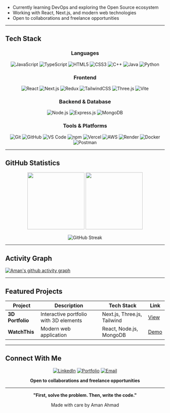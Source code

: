 
- Currently learning DevOps and exploring the Open Source ecosystem
- Working with React, Next.js, and modern web technologies
- Open to collaborations and freelance opportunities

---

## Tech Stack

<div align="center">

### Languages

![JavaScript](https://img.shields.io/badge/JavaScript-F7DF1E?style=for-the-badge&logo=javascript&logoColor=black)
![TypeScript](https://img.shields.io/badge/TypeScript-3178C6?style=for-the-badge&logo=typescript&logoColor=white)
![HTML5](https://img.shields.io/badge/HTML5-E34F26?style=for-the-badge&logo=html5&logoColor=white)
![CSS3](https://img.shields.io/badge/CSS3-1572B6?style=for-the-badge&logo=css3&logoColor=white)
![C++](https://img.shields.io/badge/C++-00599C?style=for-the-badge&logo=cplusplus&logoColor=white)
![Java](https://img.shields.io/badge/Java-ED8B00?style=for-the-badge&logo=openjdk&logoColor=white)
![Python](https://img.shields.io/badge/Python-3776AB?style=for-the-badge&logo=python&logoColor=white)

### Frontend

![React](https://img.shields.io/badge/React-20232A?style=for-the-badge&logo=react&logoColor=61DAFB)
![Next.js](https://img.shields.io/badge/Next.js-000000?style=for-the-badge&logo=nextdotjs&logoColor=white)
![Redux](https://img.shields.io/badge/Redux-764ABC?style=for-the-badge&logo=redux&logoColor=white)
![TailwindCSS](https://img.shields.io/badge/Tailwind_CSS-38B2AC?style=for-the-badge&logo=tailwind-css&logoColor=white)
![Three.js](https://img.shields.io/badge/Three.js-000000?style=for-the-badge&logo=three.js&logoColor=white)
![Vite](https://img.shields.io/badge/Vite-646CFF?style=for-the-badge&logo=vite&logoColor=white)

### Backend & Database

![Node.js](https://img.shields.io/badge/Node.js-339933?style=for-the-badge&logo=nodedotjs&logoColor=white)
![Express.js](https://img.shields.io/badge/Express.js-000000?style=for-the-badge&logo=express&logoColor=white)
![MongoDB](https://img.shields.io/badge/MongoDB-47A248?style=for-the-badge&logo=mongodb&logoColor=white)

### Tools & Platforms

![Git](https://img.shields.io/badge/Git-F05032?style=for-the-badge&logo=git&logoColor=white)
![GitHub](https://img.shields.io/badge/GitHub-181717?style=for-the-badge&logo=github&logoColor=white)
![VS Code](https://img.shields.io/badge/VS_Code-007ACC?style=for-the-badge&logo=visual-studio-code&logoColor=white)
![npm](https://img.shields.io/badge/npm-CB3837?style=for-the-badge&logo=npm&logoColor=white)
![Vercel](https://img.shields.io/badge/Vercel-000000?style=for-the-badge&logo=vercel&logoColor=white)
![AWS](https://img.shields.io/badge/AWS-232F3E?style=for-the-badge&logo=amazon-aws&logoColor=white)
![Render](https://img.shields.io/badge/Render-46E3B7?style=for-the-badge&logo=render&logoColor=white)
![Docker](https://img.shields.io/badge/Docker-2496ED?style=for-the-badge&logo=docker&logoColor=white)
![Postman](https://img.shields.io/badge/Postman-FF6C37?style=for-the-badge&logo=postman&logoColor=white)

</div>

---

## GitHub Statistics

<div align="center">

<img height="180em" src="https://github-readme-stats.vercel.app/api?username=amanahmad&show_icons=true&theme=tokyonight&hide_border=true&bg_color=0D1117&title_color=58A6FF&text_color=C9D1D9&icon_color=58A6FF"/>

<img height="180em" src="https://github-readme-stats.vercel.app/api/top-langs/?username=amanahmad&layout=compact&theme=tokyonight&hide_border=true&bg_color=0D1117&title_color=58A6FF&text_color=C9D1D9"/>

</div>

<div align="center">

![GitHub Streak](https://github-readme-streak-stats.herokuapp.com/?user=amanahmad&theme=tokyonight&hide_border=true&background=0D1117&ring=58A6FF&fire=58A6FF&currStreakLabel=58A6FF)

</div>

---

## Activity Graph

[![Aman's github activity graph](https://github-readme-activity-graph.vercel.app/graph?username=amanahmad&theme=tokyo-night&hide_border=true&bg_color=0D1117)](https://github.com/ashutosh00710/github-readme-activity-graph)

---

## Featured Projects

| Project | Description | Tech Stack | Link |
|---------|-------------|------------|------|
| **3D Portfolio** | Interactive portfolio with 3D elements | Next.js, Three.js, Tailwind | [View](https://amanahmad.vercel.app) |
| **WatchThis** | Modern web application | React, Node.js, MongoDB | [Demo](#) |

---

## Connect With Me

<div align="center">

[![LinkedIn](https://img.shields.io/badge/LinkedIn-0A66C2?style=for-the-badge&logo=linkedin&logoColor=white)](https://linkedin.com/in/amanahmad1)
[![Portfolio](https://img.shields.io/badge/Portfolio-000000?style=for-the-badge&logo=vercel&logoColor=white)](https://amanahmad.vercel.app)
[![Email](https://img.shields.io/badge/Email-EA4335?style=for-the-badge&logo=gmail&logoColor=white)](mailto:amank225566@gmail.com)

**Open to collaborations and freelance opportunities**

</div>

---

<div align="center">

**"First, solve the problem. Then, write the code."**

Made with care by Aman Ahmad

</div>
